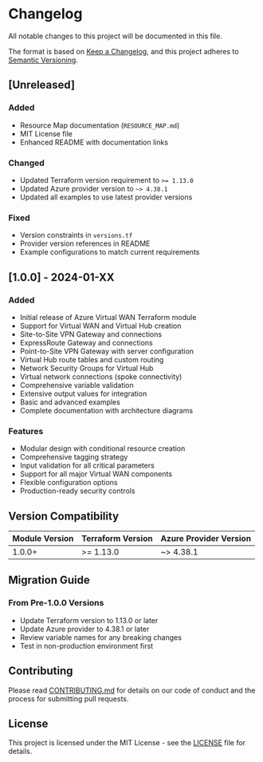 # Changelog

All notable changes to this project will be documented in this file.

The format is based on [Keep a Changelog](https://keepachangelog.com/en/1.0.0/),
and this project adheres to [Semantic Versioning](https://semver.org/spec/v2.0.0.html).

## [Unreleased]

### Added
- Resource Map documentation (`RESOURCE_MAP.md`)
- MIT License file
- Enhanced README with documentation links

### Changed
- Updated Terraform version requirement to `>= 1.13.0`
- Updated Azure provider version to `~> 4.38.1`
- Updated all examples to use latest provider versions

### Fixed
- Version constraints in `versions.tf`
- Provider version references in README
- Example configurations to match current requirements

## [1.0.0] - 2024-01-XX

### Added
- Initial release of Azure Virtual WAN Terraform module
- Support for Virtual WAN and Virtual Hub creation
- Site-to-Site VPN Gateway and connections
- ExpressRoute Gateway and connections
- Point-to-Site VPN Gateway with server configuration
- Virtual Hub route tables and custom routing
- Network Security Groups for Virtual Hub
- Virtual network connections (spoke connectivity)
- Comprehensive variable validation
- Extensive output values for integration
- Basic and advanced examples
- Complete documentation with architecture diagrams

### Features
- Modular design with conditional resource creation
- Comprehensive tagging strategy
- Input validation for all critical parameters
- Support for all major Virtual WAN components
- Flexible configuration options
- Production-ready security controls

## Version Compatibility

| Module Version | Terraform Version | Azure Provider Version |
|----------------|-------------------|------------------------|
| 1.0.0+         | >= 1.13.0         | ~> 4.38.1              |

## Migration Guide

### From Pre-1.0.0 Versions
- Update Terraform version to 1.13.0 or later
- Update Azure provider to 4.38.1 or later
- Review variable names for any breaking changes
- Test in non-production environment first

## Contributing

Please read [CONTRIBUTING.md](CONTRIBUTING.md) for details on our code of conduct and the process for submitting pull requests.

## License

This project is licensed under the MIT License - see the [LICENSE](LICENSE) file for details. 
